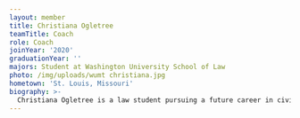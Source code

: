 ```yaml
---
layout: member
title: Christiana Ogletree
teamTitle: Coach
role: Coach
joinYear: '2020'
graduationYear: ''
majors: Student at Washington University School of Law
photo: /img/uploads/wumt christiana.jpg
hometown: 'St. Louis, Missouri'
biography: >-
  Christiana Ogletree is a law student pursuing a future career in civil rights law. Competing with her mock trial team at Mississippi College was one of the highlights of her undergraduate experience, so she was thrilled to have the opportunity to coach WUMT. Throughout undergrad, she sought to challenge and uplift her peers as a writing tutor, editor of the school's literary magazine, and captain of her mock trial team. She strives to do the same in her time at law school and with WUMT.  
---
```

